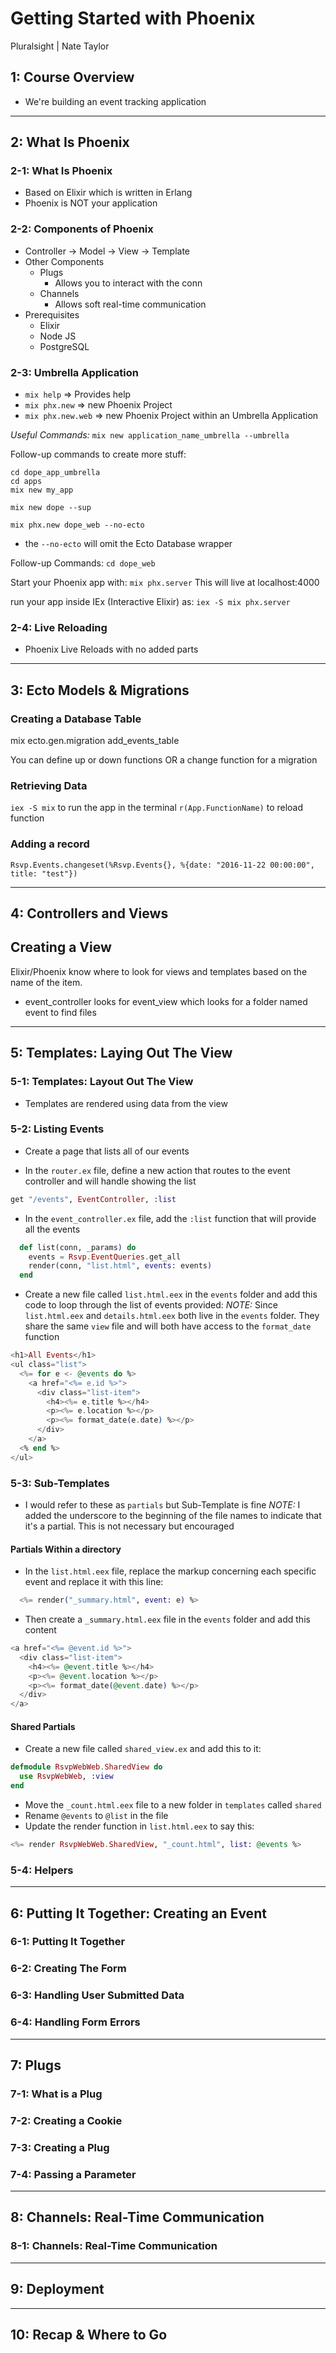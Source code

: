 # Getting Started with Phoenix
Pluralsight | Nate Taylor

## 1: Course Overview
- We're building an event tracking application


----


## 2: What Is Phoenix

### 2-1: What Is Phoenix
- Based on Elixir which is written in Erlang
- Phoenix is NOT your application


### 2-2: Components of Phoenix
- Controller -> Model -> View -> Template
- Other Components
  - Plugs
    - Allows you to interact with the conn
  - Channels
    - Allows soft real-time communication
- Prerequisites
  - Elixir
  - Node JS
  - PostgreSQL

### 2-3: Umbrella Application

- `mix help` => Provides help
- `mix phx.new` => new Phoenix Project
- `mix phx.new.web` => new Phoenix Project within an Umbrella Application

*Useful Commands:*
`mix new application_name_umbrella --umbrella`

Follow-up commands to create more stuff:
```
cd dope_app_umbrella
cd apps
mix new my_app
```
`mix new dope --sup`

`mix phx.new dope_web --no-ecto`
- the `--no-ecto` will omit the Ecto Database wrapper

Follow-up Commands:
`cd dope_web`

Start your Phoenix app with:
`mix phx.server`
This will live at localhost:4000

run your app inside IEx (Interactive Elixir) as:
`iex -S mix phx.server`

### 2-4: Live Reloading
- Phoenix Live Reloads with no added parts


----


## 3: Ecto Models & Migrations

### Creating a Database Table
mix ecto.gen.migration add_events_table

You can define up or down functions OR a change function for a migration

### Retrieving Data
`iex -S mix` to run the app in the terminal
`r(App.FunctionName)` to reload function

### Adding a record

`Rsvp.Events.changeset(%Rsvp.Events{}, %{date: "2016-11-22 00:00:00", title: "test"})`


----


## 4: Controllers and Views

## Creating a View
Elixir/Phoenix know where to look for views and templates based on the name of the item.
- event_controller looks for event_view which looks for a folder named event to find files


----


## 5: Templates: Laying Out The View

### 5-1: Templates: Layout Out The View
- Templates are rendered using data from the view

### 5-2: Listing Events
- Create a page that lists all of our events

- In the `router.ex` file, define a new action that routes to the event controller and will handle showing the list
```elixir
get "/events", EventController, :list
```

- In the `event_controller.ex` file, add the `:list` function that will provide all the events
```elixir
  def list(conn, _params) do
    events = Rsvp.EventQueries.get_all
    render(conn, "list.html", events: events)
  end
```
- Create a new file called `list.html.eex` in the `events` folder and add this code to loop through the list of events provided:
*NOTE:* Since `list.html.eex` and `details.html.eex` both live in the `events` folder. They share the same `view` file and will both have access to the `format_date` function
```elixir
<h1>All Events</h1>
<ul class="list">
  <%= for e <- @events do %>
    <a href="<%= e.id %>">
      <div class="list-item">
        <h4><%= e.title %></h4>
        <p><%= e.location %></p>
        <p><%= format_date(e.date) %></p>
      </div>
    </a>
  <% end %>
</ul>
```


### 5-3: Sub-Templates
- I would refer to these as `partials` but Sub-Template is fine
*NOTE:* I added the underscore to the beginning of the file names to indicate that it's a partial. This is not necessary but encouraged

#### Partials Within a directory

- In the `list.html.eex` file, replace the markup concerning each specific event and replace it with this line:
```elixir
  <%= render("_summary.html", event: e) %>
```
- Then create a `_summary.html.eex` file in the `events` folder and add this content
```elixir
<a href="<%= @event.id %>">
  <div class="list-item">
    <h4><%= @event.title %></h4>
    <p><%= @event.location %></p>
    <p><%= format_date(@event.date) %></p>
  </div>
</a>
```

#### Shared Partials

- Create a new file called `shared_view.ex` and add this to it:
```elixir
defmodule RsvpWebWeb.SharedView do
  use RsvpWebWeb, :view
end
```
- Move the `_count.html.eex` file to a new folder in `templates` called `shared`
- Rename `@events` to `@list` in the file
- Update the render function in `list.html.eex` to say this:
```elixir
<%= render RsvpWebWeb.SharedView, "_count.html", list: @events %>
```


### 5-4: Helpers


----


## 6: Putting It Together: Creating an Event

### 6-1: Putting It Together

### 6-2: Creating The Form

### 6-3: Handling User Submitted Data

### 6-4: Handling Form Errors


----


## 7: Plugs

### 7-1: What is a Plug

### 7-2: Creating a Cookie

### 7-3: Creating a Plug

### 7-4: Passing a Parameter


----


## 8: Channels: Real-Time Communication

### 8-1: Channels: Real-Time Communication

----


## 9: Deployment


----


## 10: Recap & Where to Go
